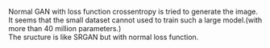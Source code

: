 Normal GAN with loss function crossentropy is tried to generate the image.<br>
It seems that the small dataset cannot used to train such a large model.(with more than 40 million parameters.)<br>
The sructure is like SRGAN but with normal loss function.
